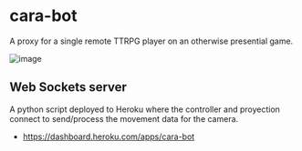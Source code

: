 # cara-bot
A proxy for a single remote TTRPG player on an otherwise presential game.

![image](https://user-images.githubusercontent.com/8010105/140626289-ac536491-abd3-4cbd-b030-476104632192.png)

## Web Sockets server

A python script deployed to Heroku where the controller and proyection connect to send/process the movement data for the camera.

* https://dashboard.heroku.com/apps/cara-bot
